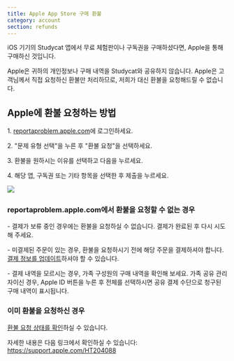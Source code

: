 ```yaml
---
title: Apple App Store 구매 환불
category: account
section: refunds 
---
```

iOS 기기의 Studycat 앱에서 무료 체험판이나 구독권을 구매하셨다면, Apple을 통해 구매하신 것입니다.

Apple은 귀하의 개인정보나 구매 내역을 Studycat와 공유하지 않습니다. Apple은 고객님께서 직접 요청하신 환불만 처리하므로, 저희가 대신 환불을 요청해드릴 수 없습니다.


## Apple에 환불 요청하는 방법

1\. [reportaproblem.apple.com](https://reportaproblem.apple.com/)에 로그인하세요.

2\. "문제 유형 선택"을 누른 후 "환불 요청"을 선택하세요.

3\. 환불을 원하시는 이유를 선택하고 다음을 누르세요.

4\. 해당 앱, 구독권 또는 기타 항목을 선택한 후 제출을 누르세요.


​![](/attachments/token/EIRFxjZzzik6OVcPJeEE4MFaP/?name=ios14-iphone-12-pro-safari-report-a-problem.png)​


### reportaproblem.apple.com에서 환불을 요청할 수 없는 경우

\- 결제가 보류 중인 경우에는 환불을 요청하실 수 없습니다. 결제가 완료된 후 다시 시도해 주세요.

\- 미결제된 주문이 있는 경우, 환불을 요청하시기 전에 해당 주문을 결제하셔야 합니다. [결제 정보를 업데이트](https://support.apple.com/kb/HT201266)하셔야 할 수 있습니다.

\- 결제 내역을 모르시는 경우, 가족 구성원의 구매 내역을 확인해 보세요. 가족 공유 관리자이신 경우, Apple ID 버튼을 누른 후 전체를 선택하시면 공유 결제 수단으로 청구된 구매 내역이 표시됩니다.


### 이미 환불을 요청하신 경우

[환불 요청 상태를 확인](https://support.apple.com/kb/HT210904)하실 수 있습니다.


자세한 내용은 다음 링크에서 확인하실 수 있습니다: <https://support.apple.com/HT204088>